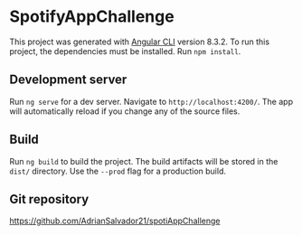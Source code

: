 # SpotifyAppChallenge
This project was generated with [Angular CLI](https://github.com/angular/angular-cli) version 8.3.2.
To run this project, the dependencies must be installed. Run `npm install`.

## Development server
Run `ng serve` for a dev server. Navigate to `http://localhost:4200/`. The app will automatically reload if you change any of the source files.

## Build
Run `ng build` to build the project. The build artifacts will be stored in the `dist/` directory. Use the `--prod` flag for a production build.

## Git repository
https://github.com/AdrianSalvador21/spotiAppChallenge
